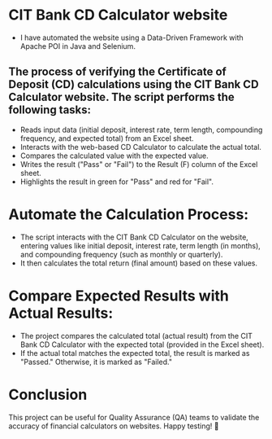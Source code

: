 # CIT Bank CD Calculator website
- I have automated the website using a Data-Driven Framework with Apache POI in Java and Selenium.
## The process of verifying the Certificate of Deposit (CD) calculations using the CIT Bank CD Calculator website. The script performs the following tasks:
- Reads input data (initial deposit, interest rate, term length, compounding frequency, and expected total) from an Excel sheet.
- Interacts with the web-based CD Calculator to calculate the actual total.
- Compares the calculated value with the expected value.
- Writes the result ("Pass" or "Fail") to the Result (F) column of the Excel sheet.
- Highlights the result in green for "Pass" and red for "Fail".

# Automate the Calculation Process:

- The script interacts with the CIT Bank CD Calculator on the website, entering values like initial deposit, interest rate, term length (in months), and compounding frequency (such as monthly or quarterly).
- It then calculates the total return (final amount) based on these values.

# Compare Expected Results with Actual Results:

- The project compares the calculated total (actual result) from the CIT Bank CD Calculator with the expected total (provided in the Excel sheet).
- If the actual total matches the expected total, the result is marked as "Passed." Otherwise, it is marked as "Failed."

# Conclusion
This project can be useful for Quality Assurance (QA) teams to validate the accuracy of financial calculators on websites.
Happy testing! 🚀
